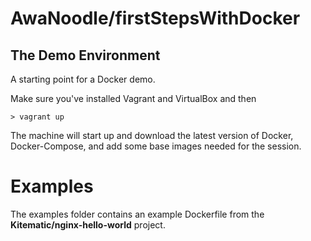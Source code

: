 # AwaNoodle/firstStepsWithDocker

## The Demo Environment

A starting point for a Docker demo. 

Make sure you've installed Vagrant and VirtualBox and then 
    
    > vagrant up

The machine will start up and download the latest version of Docker, Docker-Compose, and add some base images needed for the session.

# Examples

The examples folder contains an example Dockerfile from the **Kitematic/nginx-hello-world** project. 

